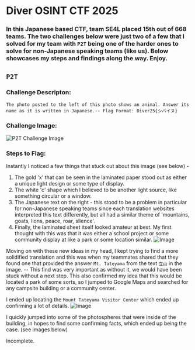 # Diver OSINT CTF 2025

### In this Japanese based CTF, team SE4L placed 15th out of 668 teams. The two challenges below were just two of a few that I solved for my team with ``P2T`` being one of the harder ones to solve for non-Japanese speaking teams (like us). Below showcases my steps and findings along the way. Enjoy.


## ``P2T``
### Challenge Descripton:
``The photo posted to the left of this photo shows an animal. Answer its name as it is written in Japanese.-- Flag Format: Diver25{シバイヌ}``

### Challenge Image:
![P2T Challenge Image](https://github.com/user-attachments/assets/50a7b76f-644b-4af1-a590-1558ea57e521)

### Steps to Flag:

Instantly I noticed a few things that stuck out about this image (see below) - 
  1. The gold 'x' that can be seen in the laminated paper stood out as either a unique light design or some type of display.
  2. The white 'c' shape which I believed to be another light source, like something circular or a window.
  3. The Japanese text on the right - this stood to be a problem in particular for non-Japanese speaking teams since each translation websites interpreted this text differently, but all had a similar theme of 'mountains, goats, lions, peace, roar, silence'.
  4. Finally, the laminated sheet itself looked amateur at best. My first thought with this was that it was either a school project or some community display at like a park or some location similar.
![Image](https://github.com/user-attachments/assets/41275489-5476-4f9b-a687-0cf26f7268ab)


Moving on with these new ideas in my head, I kept trying to find a more solidified translation and this was when my teammates shared that they found one that provided the answer ``Mt. Tateyama`` from the text ``立山`` in the image. -- This find was very important as without it,
we would have been stuck without a next step. This also confirmed my idea that this would be located a park of some sorts, so I jumped to Google Maps and searched for any campsite building or a community center.

I ended up locating the ``Mount Tateyama Visitor Center`` which ended up confirming a lot of details.
![Image](https://github.com/user-attachments/assets/e1cda9fe-7cac-4de7-8d03-6c0cf8a00c3a)

I quickly jumped into some of the photospheres that were inside of the building, in hopes to find some confirming facts, which ended up being the case. (see images below)

Incomplete.
